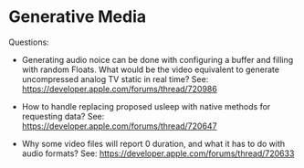 # Generative Media

Questions:
- Generating audio noice can be done with configuring a buffer and filling with random Floats.
What would be the video equivalent to generate uncompressed analog TV static in real time?
See: https://developer.apple.com/forums/thread/720986

- How to handle replacing proposed usleep with native methods for requesting data? See: https://developer.apple.com/forums/thread/720647

- Why some video files will report 0 duration, and what it has to do with audio formats? See: https://developer.apple.com/forums/thread/720633


